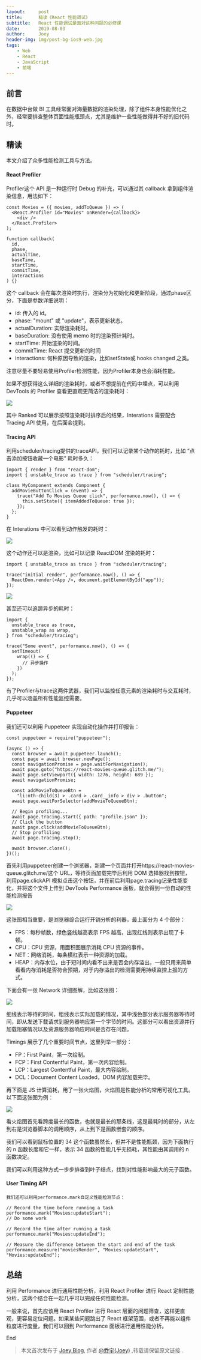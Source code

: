 ```yaml
---
layout:     post
title:      精读《React 性能调试》
subtitle:   React 性能调试是面对这种问题的必修课
date:       2019-08-03
author:     Joey
header-img: img/post-bg-ios9-web.jpg
tags:
    - Web
    - React
    - JavaScript
    - 前端
---
```


## 前言

在数据中台做 BI 工具经常面对海量数据的渲染处理，除了组件本身性能优化之外，经常要排查整体页面性能瓶颈点，尤其是维护一些性能做得并不好的旧代码时。

## 精读

本文介绍了众多性能检测工具与方法。

#### React Profiler

Profiler这个 API 是一种运行时 Debug 的补充，可以通过其 callback 拿到组件渲染信息，用法如下：


```
const Movies = ({ movies, addToQueue }) => (
  <React.Profiler id="Movies" onRender={callback}>
    <div />
  </React.Profiler>
);

function callback(
  id,
  phase,
  actualTime,
  baseTime,
  startTime,
  commitTime,
  interactions
) {}
```

这个 callback 会在每次渲染时执行，渲染分为初始化和更新阶段，通过phase区分，下面是参数详细说明：

- id: 传入的 id。
- phase: "mount" 或 "update"，表示更新状态。
- actualDuration: 实际渲染耗时。
- baseDuration: 没有使用 memo 时的渲染预计耗时。
- startTime: 开始渲染的时间。
- commitTime: React 提交更新的时间
- interactions: 何种原因导致的渲染，比如setState或 hooks changed 之类。

注意尽量不要轻易使用Profiler检测性能，因为Profiler本身也会消耗性能。

如果不想获得这么详细的渲染耗时，或者不想提前在代码中埋点，可以利用 DevTools 的 Profiler 查看更直观更简洁的渲染耗时：

![](https://segmentfault.com/img/remote/1460000022484430)

其中 Ranked 可以展示按照渲染耗时排序后的结果，Interations 需要配合 Tracing API 使用，在后面会提到。

#### Tracing API

利用scheduler/tracing提供的traceAPI，我们可以记录某个动作的耗时，比如 “点击添加按钮收藏一个电影” 耗时多久：


```
import { render } from "react-dom";
import { unstable_trace as trace } from "scheduler/tracing";

class MyComponent extends Component {
  addMovieButtonClick = (event) => {
    trace("Add To Movies Queue click", performance.now(), () => {
      this.setState({ itemAddedToQueue: true });
    });
  };
}
```

在 Interations 中可以看到动作触发的耗时：

![](https://segmentfault.com/img/remote/1460000022484428)

这个动作还可以是渲染，比如可以记录 ReactDOM 渲染的耗时：

```
import { unstable_trace as trace } from "scheduler/tracing";

trace("initial render", performance.now(), () => {
  ReactDom.render(<App />, document.getElementById("app"));
});
```

![](https://segmentfault.com/img/remote/1460000022484433)

甚至还可以追踪异步的耗时：


```
import {
  unstable_trace as trace,
  unstable_wrap as wrap,
} from "scheduler/tracing";

trace("Some event", performance.now(), () => {
  setTimeout(
    wrap(() => {
      // 异步操作
    })
  );
});
```

有了Profiler与trace这两件武器，我们可以监控任意元素的渲染耗时与交互耗时，几乎可以涵盖所有性能监控需要。

#### Puppeteer

我们还可以利用 Puppeteer 实现自动化操作并打印报告：

```
const puppeteer = require("puppeteer");

(async () => {
  const browser = await puppeteer.launch();
  const page = await browser.newPage();
  const navigationPromise = page.waitForNavigation();
  await page.goto("https://react-movies-queue.glitch.me/");
  await page.setViewport({ width: 1276, height: 689 });
  await navigationPromise;

  const addMovieToQueueBtn =
    "li:nth-child(3) > .card > .card__info > div > .button";
  await page.waitForSelector(addMovieToQueueBtn);

  // Begin profiling...
  await page.tracing.start({ path: "profile.json" });
  // Click the button
  await page.click(addMovieToQueueBtn);
  // Stop profliling
  await page.tracing.stop();

  await browser.close();
})();
```

首先利用puppeteer创建一个浏览器，新建一个页面并打开https://react-movies-queue.glitch.me/这个 URL，等待页面加载完毕后利用 DOM 选择器找到按钮，利用page.clickAPI 模拟点击这个按钮，并在前后利用page.tracing记录性能变化，并将这个文件上传到 DevTools Performance 面板，就会得到一份自动的性能检测报告

![](https://segmentfault.com/img/remote/1460000022484429)

这张图相当重要，是浏览器综合运行开销分析的利器，最上面分为 4 个部分：

- FPS：每秒帧数，绿色竖线越高表示 FPS 越高，出现红线则表示出现了卡顿。
- CPU：CPU 资源，用面积图展示消耗 CPU 资源的事件。
- NET：网络消耗，每条横杠表示一种资源的加载。
- HEAP：内存水位，由于短时间内看不出来是否会内存溢出，一般只用来简单看看内存消耗是否符合预期，对于内存溢出的检测需要用持续监控上报的方式。

下面会有一张 Network 详细图解，比如这张图：

![](https://segmentfault.com/img/remote/1460000022484431)

细线表示等待的时间，粗线表示实际加载的情况，其中浅色部分表示服务器等待时间，即从发送下载请求到服务器响应第一个字节的时间。这部分可以看出资源并行加载阻塞情况以及资源服务器响应时间是否存在问题。

Timings 展示了几个重要时间节点，这里列举一部分：

- FP：First Paint，第一次绘制。
- FCP：First Contentful Paint，第一次内容绘制。
- LCP：Largest Contentful Paint，最大内容绘制。
- DCL：Document Content Loaded，DOM 内容加载完毕。

再下面是 JS 计算消耗，用了一张火焰图，火焰图是性能分析的常用可视化工具。以下面这张图为例：

![](https://segmentfault.com/img/remote/1460000022484432)

看火焰图首先看跨度最长的函数，也就是最长的那条线，这是最耗时的部分，从左到右是浏览器脚本的调用顺序，从上到下是函数嵌套的顺序。

我们可以看到鼠标位置的 34 这个函数虽然长，但并不是性能瓶颈，因为下面执行的 n 函数长度和它一样，表示 34 函数的性能几乎无损耗，其性能由其调用的 n 函数决定。

我们可以利用这种方式一步步排查到叶子结点，找到对性能影响最大的元子函数。

#### User Timing API

```
我们还可以利用performance.mark自定义性能检测节点：

// Record the time before running a task
performance.mark("Movies:updateStart");
// Do some work

// Record the time after running a task
performance.mark("Movies:updateEnd");

// Measure the difference between the start and end of the task
performance.measure("moviesRender", "Movies:updateStart", "Movies:updateEnd");
```

## 总结

利用 Performance 进行通用性能分析，利用 React Profiler 进行 React 定制性能分析，这两个结合在一起几乎可以完成任何性能检测。

一般来说，首先应该用 React Profiler 进行 React 层面的问题筛查，这样更直观，更容易定位问题。如果某些问题跳出了 React 框架范围，或者不再能以组件粒度进行度量，我们可以回到 Performance 面板进行通用性能分析。


End

> 本文首次发布于 [Joey Blog](http://qiaoyu113.github.io), 作者 [@乔宇(Joey)](http://github.com/qiaoyu113) ,转载请保留原文链接..